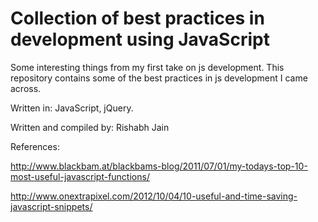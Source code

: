 Collection of best practices in development using JavaScript
=========================================================================

Some interesting things from my first take on js development. This repository contains some of the best practices in js development I came across.

Written in: JavaScript, jQuery.

Written and compiled by: Rishabh Jain

References:

http://www.blackbam.at/blackbams-blog/2011/07/01/my-todays-top-10-most-useful-javascript-functions/

http://www.onextrapixel.com/2012/10/04/10-useful-and-time-saving-javascript-snippets/
